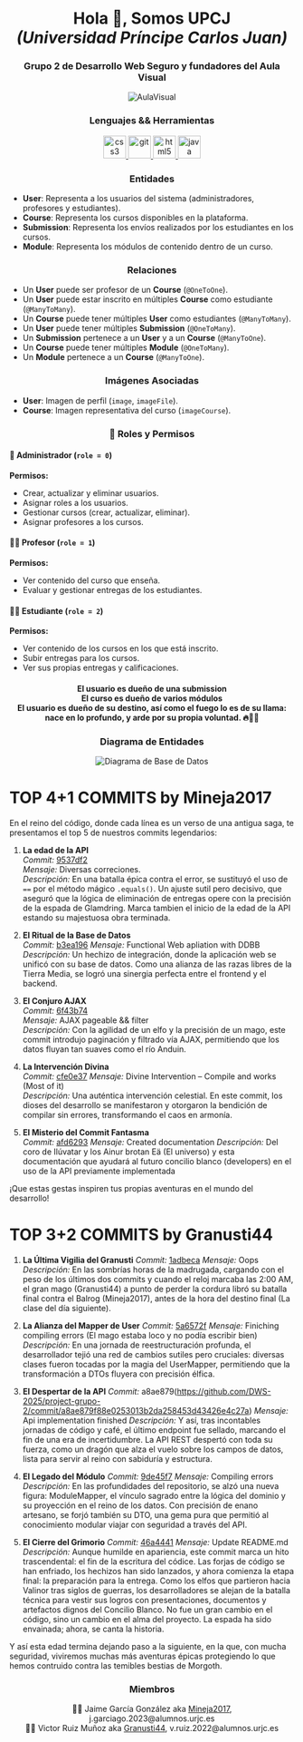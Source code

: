 <h1 align="center">Hola 👋, Somos UPCJ</br><i>(Universidad Príncipe Carlos Juan)</i></h1>
<h3 align="center">Grupo 2 de Desarrollo Web Seguro y fundadores del Aula Visual</h3>


<div align="center">
  <img src="https://github.com/DWS-2025/project-grupo-2/blob/main/content/images/logoAulaVisual.svg" alt="AulaVisual"/>
</div>  

<h3 align="center">Lenguajes && Herramientas</h3>
<p align="center"> 
  <a href="https://www.w3schools.com/css/" target="_blank" rel="noreferrer"> <img src="https://raw.githubusercontent.com/devicons/devicon/master/icons/css3/css3-original-wordmark.svg" alt="css3" width="40" height="40"/> </a> 
  <a href="https://git-scm.com/" target="_blank" rel="noreferrer"> <img src="https://www.vectorlogo.zone/logos/git-scm/git-scm-icon.svg" alt="git" width="40" height="40"/> </a> 
  <a href="https://www.w3.org/html/" target="_blank" rel="noreferrer"> <img src="https://raw.githubusercontent.com/devicons/devicon/master/icons/html5/html5-original-wordmark.svg" alt="html5" width="40" height="40"/> </a> 
  <a href="https://www.java.com" target="_blank" rel="noreferrer"> <img src="https://raw.githubusercontent.com/devicons/devicon/master/icons/java/java-original.svg" alt="java" width="40" height="40"/> </a> 
</p>

<h3 align="center">Entidades</h3>
<ul>
  <li><strong>User</strong>: Representa a los usuarios del sistema (administradores, profesores y estudiantes).</li>
  <li><strong>Course</strong>: Representa los cursos disponibles en la plataforma.</li>
  <li><strong>Submission</strong>: Representa los envíos realizados por los estudiantes en los cursos.</li>
  <li><strong>Module</strong>: Representa los módulos de contenido dentro de un curso.</li>
</ul>

<h3 align="center">Relaciones</h3>
<ul>
  <li>Un <strong>User</strong> puede ser profesor de un <strong>Course</strong> (<code>@OneToOne</code>).</li>
  <li>Un <strong>User</strong> puede estar inscrito en múltiples <strong>Course</strong> como estudiante (<code>@ManyToMany</code>).</li>
  <li>Un <strong>Course</strong> puede tener múltiples <strong>User</strong> como estudiantes (<code>@ManyToMany</code>).</li>
  <li>Un <strong>User</strong> puede tener múltiples <strong>Submission</strong> (<code>@OneToMany</code>).</li>
  <li>Un <strong>Submission</strong> pertenece a un <strong>User</strong> y a un <strong>Course</strong> (<code>@ManyToOne</code>).</li>
  <li>Un <strong>Course</strong> puede tener múltiples <strong>Module</strong> (<code>@OneToMany</code>).</li>
  <li>Un <strong>Module</strong> pertenece a un <strong>Course</strong> (<code>@ManyToOne</code>).</li>
</ul>

<h3 align="center">Imágenes Asociadas</h3>
<ul>
  <li><strong>User</strong>: Imagen de perfil (<code>image</code>, <code>imageFile</code>).</li>
  <li><strong>Course</strong>: Imagen representativa del curso (<code>imageCourse</code>).</li>
</ul>

<h3 align="center">🎯 Roles y Permisos</h3>

#### 👑 Administrador (`role = 0`)
**Permisos:**
- Crear, actualizar y eliminar usuarios.
- Asignar roles a los usuarios.
- Gestionar cursos (crear, actualizar, eliminar).
- Asignar profesores a los cursos.

#### 👨‍🏫 Profesor (`role = 1`)
**Permisos:**
- Ver contenido del curso que enseña.
- Evaluar y gestionar entregas de los estudiantes.

#### 👨‍🎓 Estudiante (`role = 2`)
**Permisos:**
- Ver contenido de los cursos en los que está inscrito.
- Subir entregas para los cursos.
- Ver sus propias entregas y calificaciones.

<h4 align="center">El usuario es dueño de una submission<br/>
El curso es dueño de varios módulos<br/>
El usuario es dueño de su destino, así como el fuego lo es de su llama: nace en lo profundo, y arde por su propia voluntad. 🔥🧙‍♂️

</h4>

<h3 align="center">Diagrama de Entidades</h3>
<div align="center">
  <img src="https://github.com/DWS-2025/project-grupo-2/blob/main/content/diagrams/Database_Diagram.svg" alt="Diagrama de Base de Datos"/>
</div>

# TOP 4+1 COMMITS by Mineja2017

En el reino del código, donde cada línea es un verso de una antigua saga, te presentamos el top 5 de nuestros commits legendarios:

1. **La edad de la API**  
   *Commit:* [9537df2](https://github.com/DWS-2025/project-grupo-2/commit/9537df222fd5989173f697be5d7166ab903db266#diff-f5bcc571ffc6d7e94042ed98e6d3bd30e3e82e550a31b607ee4fee5829aab980)  
   *Mensaje:* Diversas correciones.  
   *Descripción:* En una batalla épica contra el error, se sustituyó el uso de `==` por el método mágico `.equals()`. Un ajuste sutil pero decisivo, que aseguró que la lógica de eliminación de entregas opere con la precisión de la espada de Glamdring. Marca tambien el                    inicio de la edad de la API estando su majestuosa obra terminada. 

2. **El Ritual de la Base de Datos**  
   *Commit:* [b3ea196](https://github.com/DWS-2025/project-grupo-2/commit/b3ea196586f7ae0b8923ee5c532e4e55e9d7c94f) 
   *Mensaje:* Functional Web apliation with DDBB  
   *Descripción:* Un hechizo de integración, donde la aplicación web se unificó con su base de datos. Como una alianza de las razas libres de la Tierra Media, se logró una sinergia perfecta entre el frontend y el backend.

3. **El Conjuro AJAX**  
   *Commit:* [6f43b74](https://github.com/DWS-2025/project-grupo-2/commit/6f43b74b702b7ad4042f506afabc0c057d767bb9)  
   *Mensaje:* AJAX pageable && filter  
   *Descripción:* Con la agilidad de un elfo y la precisión de un mago, este commit introdujo paginación y filtrado vía AJAX, permitiendo que los datos fluyan tan suaves como el río Anduin.

4. **La Intervención Divina**  
   *Commit:* [cfe0e37](https://github.com/DWS-2025/project-grupo-2/commit/cfe0e37dfe3751076ef951a45c00be537778b203) 
   *Mensaje:* Divine Intervention – Compile and works (Most of it)  
   *Descripción:* Una auténtica intervención celestial. En este commit, los dioses del desarrollo se manifestaron y otorgaron la bendición de compilar sin errores, transformando el caos en armonía.

5. **El Misterio del Commit Fantasma**  
   *Commit:* [afd6293](https://github.com/DWS-2025/project-grupo-2/commit/afd6293dbf3e9724b8c00e87530d7e174dc9d558) 
   *Mensaje:* Created documentation 
   *Descripción:* Del coro de Ilúvatar y los Ainur brotan Eä (El universo) y esta documentación que ayudará al futuro concilio blanco (developers) en el uso de la API previamente implementada 

¡Que estas gestas inspiren tus propias aventuras en el mundo del desarrollo!

# TOP 3+2 COMMITS by Granusti44

1. **La Última Vigilia del Granusti**
   *Commit:* [1adbeca](https://github.com/DWS-2025/project-grupo-2/commit/1adbeca4af5137a1ab7ce8d7c2250a28628162b2)
   *Mensaje:* Oops
   *Descripción:* En las sombrías horas de la madrugada, cargando con el peso de los últimos dos commits y cuando el reloj marcaba las 2:00 AM, el gran mago (Granusti44) a punto de perder la cordura libró su batalla final contra el Balrog (Mineja2017), antes de la hora del destino final (La clase del día siguiente).

2. **La Alianza del Mapper de User**
   *Commit:* [5a6572f](https://github.com/DWS-2025/project-grupo-2/commit/5a6572f7a087b14d4d1f2fffa1712bd74279ac46)
   *Mensaje:* Finiching compiling errors (El mago estaba loco y no podía escribir bien)
   *Descripción:* En una jornada de reestructuración profunda, el desarrollador tejió una red de cambios sutiles pero cruciales: diversas clases fueron tocadas por la magia del UserMapper, permitiendo que la transformación a DTOs fluyera con precisión élfica.

3. **El Despertar de la API**
   *Commit:* a8ae879(https://github.com/DWS-2025/project-grupo-2/commit/a8ae879f88e0253013b2da258453d43426e4c27a)
   *Mensaje:* Api implementation finished
   *Descripción:* Y así, tras incontables jornadas de código y café, el último endpoint fue sellado, marcando el fin de una era de incertidumbre. La API REST despertó con toda su fuerza, como un dragón que alza el vuelo sobre los campos de datos, lista para servir al reino con sabiduría y estructura.

4. **El Legado del Módulo**
   *Commit:* [9de45f7](https://github.com/DWS-2025/project-grupo-2/commit/9de45f7d9e3aa9f398c99997778497308e6e4e99)
   *Mensaje:* Compiling errors
   *Descripción:* En las profundidades del repositorio, se alzó una nueva figura: ModuleMapper, el vínculo sagrado entre la lógica del dominio y su proyección en el reino de los datos. Con precisión de enano artesano, se forjó también su DTO, una gema pura que permitió al conocimiento modular viajar con seguridad a través del API.

5. **El Cierre del Grimorio**
   *Commit:* [46a4441](https://github.com/DWS-2025/project-grupo-2/commit/46a44414f2aee4d5eba99a43239ffc480c53be58)
   *Mensaje:* Update README.md
   *Descripción:* Aunque humilde en apariencia, este commit marca un hito trascendental: el fin de la escritura del códice. Las forjas de código se han enfriado, los hechizos han sido lanzados, y ahora comienza la etapa final: la preparación para la entrega.
Como los elfos que partieron hacia Valinor tras siglos de guerras, los desarrolladores se alejan de la batalla técnica para vestir sus logros con presentaciones, documentos y artefactos dignos del Concilio Blanco.
No fue un gran cambio en el código, sino un cambio en el alma del proyecto. La espada ha sido envainada; ahora, se canta la historia.

Y así esta edad termina dejando paso a la siguiente, en la que, con mucha seguridad, viviremos muchas más aventuras épicas protegiendo lo que hemos contruido contra las temibles bestias de Morgoth.

<h3 align="center">Miembros</h3>
<div align="center">
  👨‍🎓 Jaime García González aka <a href="https://github.com/Mineja2017">Mineja2017</a>, j.garciago.2023@alumnos.urjc.es<br/>
  👨‍🎓 Victor Ruiz Muñoz aka <a href="https://github.com/Gransuti44">Granusti44</a>, v.ruiz.2022@alumnos.urjc.es
</div>
